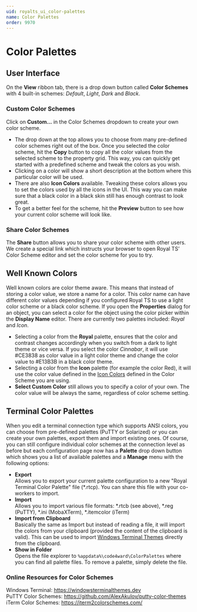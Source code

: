 ```yaml
---
uid: royalts_ui_color-palettes
name: Color Palettes
order: 9970
---
```


# Color Palettes

## User Interface
On the **View** ribbon tab, there is a drop down button called **Color Schemes** with 4 built-in schemes: *Default*, *Light*, *Dark* and *Black*.

### Custom Color Schemes
Click on **Custom…** in the Color Schemes dropdown to create your own color scheme.

* The drop down at the top allows you to choose from many pre-defined color schemes right out of the box. Once you selected the color scheme, hit the **Copy** button to copy all the color values from the selected scheme to the property grid. This way, you can quickly get started with a predefined scheme and tweak the colors as you wish.
* Clicking on a color will show a short description at the bottom where this particular color will be used.
* There are also **Icon Colors** available. Tweaking these colors allows you to set the colors used by all the icons in the UI. This way you can make sure that a black color in a black skin still has enough contrast to look great.
* To get a better feel for the scheme, hit the **Preview** button to see how your current color scheme will look like.

### Share Color Schemes
The **Share** button allows you to share your color scheme with other users. We create a special link which instructs your browser to open Royal TS’ Color Scheme editor and set the color scheme for you to try.

## Well Known Colors
Well known colors are color theme aware. This means that instead of storing a color value, we store a name for a color. This color name can have different color values depending if you configured Royal TS to use a light color scheme or a black color scheme. If you open the **Properties** dialog for an object, you can select a color for the object using the color picker within the **Display Name** editor. There are currently two palettes included: *Royal* and *Icon*.

* Selecting a color from the **Royal** palette, ensures that the color and contrast changes accordingly when you switch from a dark to light theme or vice versa. If you select the color *Cinnabar*, it will use #CE3838 as color value in a light color theme and change the color value to #E13B3B in a black color theme.
* Selecting a color from the **Icon** palette (for example the color Red), it will use the color value defined in the [Icon Colors](#custom-color-schemes) defined in the Color Scheme you are using.
* **Select Custom Color** still allows you to specify a color of your own. The color value will be always the same, regardless of color scheme setting.

## Terminal Color Palettes
When you edit a terminal connection type which supports ANSI colors, you can choose from pre-defined palettes (PuTTY or Solarized) or you can create your own palettes, export them and import existing ones. Of course, you can still configure individual color schemes at the connection level as before but each configuration page now has a **Palette** drop down button which shows you a list of available palettes and a **Manage** menu with the following options:
* **Export**  
  Allows you to export your current palette configuration to a new "Royal Terminal Color Palette" file (*.rtcp). You can share this file with your co-workers to import.
* **Import**  
  Allows you to import various file formats: *.rtcb (see above), *.reg (PuTTY), *.ini (MobaXTerm), *.itemcolor (iTerm)
* **Import from Clipboard**  
  Basically the same as Import but instead of reading a file, it will import the colors from your clipboard (provided the content of the clipboard is valid). This can be used to import [Windows Terminal Themes](https://windowsterminalthemes.dev/) directly from the clipboard.
* **Show in Folder**  
  Opens the file explorer to ```%appdata%\code4ward\ColorPalettes``` where you can find all palette files. To remove a palette, simply delete the file.

### Online Resources for Color Schemes

Windows Terminal: https://windowsterminalthemes.dev  
PuTTY Color Schemes: https://github.com/AlexAkulov/putty-color-themes  
iTerm Color Schemes: https://iterm2colorschemes.com/